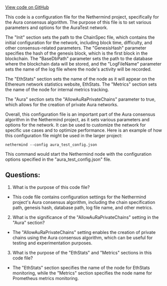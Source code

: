 [View code on GitHub](https://github.com/NethermindEth/nethermind/src/Nethermind/Nethermind.Runner/configs/AuraTest.cfg)

This code is a configuration file for the Nethermind project, specifically for the Aura consensus algorithm. The purpose of this file is to set various parameters and options for the AuraTest network. 

The "Init" section sets the path to the ChainSpec file, which contains the initial configuration for the network, including block time, difficulty, and other consensus-related parameters. The "GenesisHash" parameter specifies the hash of the genesis block, which is the first block in the blockchain. The "BaseDbPath" parameter sets the path to the database where the blockchain data will be stored, and the "LogFileName" parameter sets the name of the log file where the node's activity will be recorded.

The "EthStats" section sets the name of the node as it will appear on the Ethereum network statistics website, EthStats. The "Metrics" section sets the name of the node for internal metrics tracking.

The "Aura" section sets the "AllowAuRaPrivateChains" parameter to true, which allows for the creation of private Aura networks.

Overall, this configuration file is an important part of the Aura consensus algorithm in the Nethermind project, as it sets various parameters and options for the network. It can be used to customize the network for specific use cases and to optimize performance. Here is an example of how this configuration file might be used in the larger project:

```
nethermind --config aura_test_config.json
```

This command would start the Nethermind node with the configuration options specified in the "aura_test_config.json" file.
## Questions: 
 1. What is the purpose of this code file?
- This code file contains configuration settings for the Nethermind project's Aura consensus algorithm, including the chain specification path, genesis hash, database path, log file name, and other metrics.

2. What is the significance of the "AllowAuRaPrivateChains" setting in the "Aura" section?
- The "AllowAuRaPrivateChains" setting enables the creation of private chains using the Aura consensus algorithm, which can be useful for testing and experimentation purposes.

3. What is the purpose of the "EthStats" and "Metrics" sections in this code file?
- The "EthStats" section specifies the name of the node for EthStats monitoring, while the "Metrics" section specifies the node name for Prometheus metrics monitoring.